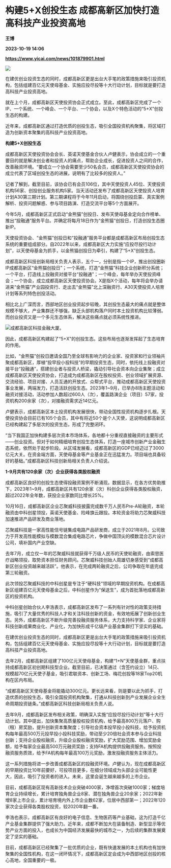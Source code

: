 # 构建5+X创投生态 成都高新区加快打造高科技产业投资高地
**王博**

**2023-10-19 14:06**

**https://www.yicai.com/news/101879901.html**

![](https://imgcdn.yicai.com/uppics/slides/2023/10/ffcc69d36bb177f01e8a57c2cf8ce34d.jpg)

在建优创业投资生态的同时，成都高新区更是出台大手笔的政策措施来吸引投资机构，包括组建百亿元天使母基金、实施应投尽投等十大行动计划，目标就是要打造高科技产业投资高地。

就在上个月，成都高新区天使投资协会正式成立。至此，成都高新区完成了一个IP、一个系统、一个峰会、一个平台、一个协会，以及X个特色活动的“5+X”创投生态的构建。

近年来，成都高新区通过打造优质的创投生态，吸引全国投资机构聚集，将区域打造为创新资本聚集的高科技产业投资高地。

**构建5+X创投生态**

成都高新区天使投资协会会长、英诺天使基金合伙人卢健表示，协会成立的一个重要目的就是解决创业者和投资人的痛点，帮助企业成长，促进投资人之间的合作，改善融资环境。“要成立一个协会需要至少50名会员，成都高新区天使投资协会的成立代表了区域创投生态的进展，说明有了比较多的投资人。”

记者了解到，截至目前，该协会已有会员106位，其中天使投资人45位、天使投资机构56家、创投创业服务机构5家。当天活动还发布了成都高新区天使投资人培育计划A30第三期计划。第三期课程将于今年11月启动，将围绕创投启蒙、真实案例解析、投资问题解惑、参与项目路演、打造交流平台等5个方面展开。

今年5月，成都高新区正式启动“金熊猫”创投日、发布天使母基金定向合作榜单、推出“投融通”服务平台。并确定将每月18日作为“金熊猫”创投日，打造创投生态圈新IP。

天使投资协会、“金熊猫”创投日和“投融通”服务平台都是成都高新区布局创投生态系统的重要组成部分。自2022年以来，成都高新区大力实施“应投尽投行动计划”，以天使母基金为抓手，以金熊猫创投日为牵引，构建了“5+X”创投生态。

成都高新区科技创新局相关负责人表示，五个一，分别是指一个IP，推出创投圈新IP成都高新区“金熊猫创投日”；一个系统，打造“金熊猫”科技企业创新积分系统；一个平台，打造线上投融资对接平台“投融通”；一个峰会，每年举办天使投资峰会；一个协会，成立成都高新区天使投资协会。X是指X个活动，每年将会举办请进来“金熊猫”产业园投资行、走出去“金熊猫”北上深融资行、A30天使投资人培育计划等系列特色创投活动。

相比北上广深而言，西部地区创业投资起步较晚，其创投生态最大的痛点就是整体规模不够大，产业集群还不够强，缺乏头部机构落户同时本土投资机构比较薄弱。而创业投资又是一个多元生态体系，解决这些痛点就必须系统性推进。

![成都高新区科技金融大厦。](https://imgcdn.yicai.com/uppics/images/2023/10/6c32eaa227376cce71c587ff4929b646.jpg)

因此，成都高新区构建起了“5+X”的创投生态。这些布局也逐渐发挥起了生态培育的作用。

比如，“金熊猫”创投日邀请全国乃至全球有影响力的企业家、投资家和行业领袖共聚成都高新区，厚植“投早投小投科技”的早期投资生态，同时，依托线上投融资对接平台“投融通”，搭建创业者与投资人桥梁，撬动引导社会资本向企业集聚；成立成都高新区天使投资协会，打造成为成都高新区在股权投资、创业领域扩展资源、交流经验、项目对接、人员互通的开放式、众帮式平台，推动成都高新区天使投资事业发展，两端发力，打造活跃创投生态。2023年1~9月，已举办8场主题活动和融资对接活动，活动参加人数超过600人（次），覆盖路演企业（项目）57家，投资机构200余家（次），对接融资需求近14亿元。

卢健表示，成都高新区本土投资机构发展很快，带动全国性投资机构逐步扎根。天使投资协会目前已有105个会员，其中有将近50个是个人天使，这说明成都高新区已经构建起了多层次的投资生态，形成了完整闭环。

“当下我国正加快构建多层次资本市场体系，各地都十分重视直接融资的主要形式——创业投资。但对于如何精细培育创投生态体系，打造一座城市创新产业金融生态系统，依然处于起步阶段。从区域发展看，成都高新区的GDP已经迈过了3000亿元大关。在资金端方面，天使母基金等产业基金正在迅猛发力。项目端也具备较好的基础。”成都高新区科技创新局相关负责人介绍说。

**1-9月共有120余家（次）企业获得各类股权融资**

成都高新区良好的创投生态使得投融资案例不断涌现。数据显示，在各方优势助推下，2023年1~9月，成都高新区共有120余家（次）科创企业获得各类股权融资，超过2022年全年数，获投企业家数同比增长25%。

10月16日，成都高新区企业芯聚威科技披露完成数千万人民币Pre-A轮融资，本轮融资由中科创星领投，英诺天使基金、险峰旗云跟投。本轮资金将助力芯聚威科技加速推进产品研发及商业落地。

芯聚威科技是一家高性能信号链集成电路产品研发商，成立于2021年8月。公司致力于开发高性能模拟与模数混合集成电路芯片，争做中国顶尖的模数混合芯片设计公司，填补国内产业空缺。

去年7月，成立仅一年的芯聚威科技就获得千万级人民币的天使轮融资，由索思医疗战略领投，取势资本担任财务顾问。芯聚威科技创始人周雄切身感受到“成都高新区创业投资越来越活跃”。他表示，在完成两轮融资之后，公司争取在年底完成第三轮融资。

此次领投芯聚威科技的中科创星是专注于“硬科技”领域的早期投资机构。在成都高新区组建百亿元天使母基金之后，中科创星作为“保送生”，成为首批落地成都高新区的投资机构。

中科创星创始合伙人李浩表示，成都高新区发布了一系列有针对性的政策支持措施，吸引了大量优秀的科技人才和关注科技创新的资金，有效地拓展了创新创业生态。另外，成都高新区不断升级完善投融资服务体系，大力支持科学家、企业家将科技创新成果商业化、产业化，为加快形成千亿级产业基金集群打下坚实的基础。

在建优创业投资生态的同时，成都高新区更是出台大手笔的政策措施来吸引投资机构，包括组建百亿元天使母基金、实施应投尽投等十大行动计划，目标就是要打造高科技产业投资高地。

去年2月，成都高新区组建了100亿元天使母基金，构建“1+N”天使基金群，重点扶持成都高新区初创期科技型企业。截至目前，已决策通过（含签约设立）14只、规模超70亿元天使子基金，吸引君联资本、创新工场、梅花创投等18家Top20机构在区内布局。

“成都高新区天使母基金将能撬动300亿元。更长远来看，则是要以此为抓手，打造优质的创投生态，吸引全国投资机构聚集，打通从科技创新到产业发展企业全生命周期投资链条。”成都高新区科技创新局相关负责人说。

去年9月，成都高新区发布相关政策，明确深入实施“应投尽投行动计划”等十大行动计划。其中提出，加快集聚高质量股权投资机构，给予最高800万元落户、购（租）房奖励，提升创新资本集聚度；引导社会资本投早投小投科技，给予投资机构每年最高500万元投早投小投科技奖励，带动至少20倍社会资本参与企业科技创新；支持企业股权融资，升级企业股权融资奖励，扩大奖励范围、增加奖励金额，给予每家企业最高500万元融资奖励；支持FA机构提供投融资服务。按照投融资服务质效，给予FA机构每年最高100万元奖励，激发投融资服务主体活力。

这一系列措施将进一步改善成都高新区的投融资环境。卢健认为，现在成都高新区的早期投资比10年前要好，可投项目更多，在细分领域成为头部企业可能性更大，因此，吸引了投资者的进入。未来，这里会诞生越来越多的上市企业。

目前，成都高新区现有高新技术企业突破4000家，净增首次突破1000家；梯度培育企业持续增长，累计培育独角兽企业8家、潜在独角兽企业20余家；2022年新增8家上市企业，累计培育境内外上市企业数62家，位居中西部第一；2022年120家次企业获得各类股权投资，较2020年翻一番。

李浩也表示，成都高新区有良好的电子信息、生物医药等产业基础，这为打造千亿产业基金集群提供了强大助力。近年来，成都不断加大在装备制造、新型显示等优势产业方面的投入，也成长为中国经济发展最快的城市之一，为后续的集群发展奠定了坚实的基础。

目前，成都高新区已经聚集了一批优质的企业，既有快速发展的本土机构也有加快聚集的全国性机构，在这一闭环情况下，成都高新区定会成为中西部地区创投的核心高地，全国重要的一极。